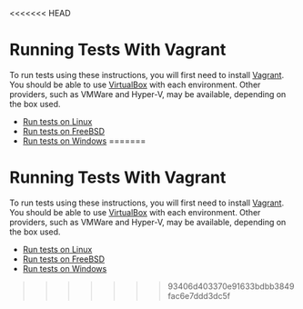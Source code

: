 <<<<<<< HEAD
# Running Tests With Vagrant

To run tests using these instructions, you will first need to install
[Vagrant](https://www.vagrantup.com). You should be able to use
[VirtualBox](https://www.virtualbox.org) with each environment. Other providers,
such as VMWare and Hyper-V, may be available, depending on the box used.

* [Run tests on Linux](linux/README.md)
* [Run tests on FreeBSD](freebsd/README.md)
* [Run tests on Windows](windows/README.md)
=======
# Running Tests With Vagrant

To run tests using these instructions, you will first need to install
[Vagrant](https://www.vagrantup.com). You should be able to use
[VirtualBox](https://www.virtualbox.org) with each environment. Other providers,
such as VMWare and Hyper-V, may be available, depending on the box used.

* [Run tests on Linux](linux/README.md)
* [Run tests on FreeBSD](freebsd/README.md)
* [Run tests on Windows](windows/README.md)
>>>>>>> 93406d403370e91633bdbb3849fac6e7ddd3dc5f
